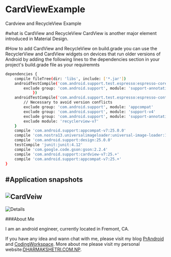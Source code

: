 # CardViewExample
Cardview and RecycleView Example

#what is CardView and RecycleView
CardView is another major element introduced in Material Design.

#How to add CardView and RecycleView on build.grade 
you can use the RecyclerView and CardView widgets on devices that run older versions of 
Android by adding the following lines to the dependencies section in your project's build.grade
file as your requiremnts

```sh
dependencies {
    compile fileTree(dir: 'libs', include: ['*.jar'])
    androidTestCompile('com.android.support.test.espresso:espresso-core:2.2.2', {
        exclude group: 'com.android.support', module: 'support-annotations'
            })
    androidTestCompile('com.android.support.test.espresso:espresso-contrib:2.2') {
        // Necessary to avoid version conflicts
        exclude group: 'com.android.support', module: 'appcompat'
        exclude group: 'com.android.support', module: 'support-v4'
        exclude group: 'com.android.support', module: 'support-annotations'
        exclude module: 'recyclerview-v7'
    }
    compile 'com.android.support:appcompat-v7:25.0.0'
    compile 'com.nostra13.universalimageloader:universal-image-loader:1.9.5'
    compile 'com.android.support:design:25.0.0'
    testCompile 'junit:junit:4.12'
    compile 'com.google.code.gson:gson:2.2.4'
    compile 'com.android.support:cardview-v7:25.+'
    compile 'com.android.support:appcompat-v7:25.+'
}
```
#Application snapshots
---
![CardVeiw](http://i.imgur.com/fjRP6xO.png)
---
![Details](http://i.imgur.com/YcC5If5.png)

###About Me

I am an android engineer, currently located in Fremont, CA.

If you have any idea and wann chat with me, please visit my blog [PrAndroid](http://www.prandroid.com) and [CodingWorkspace](http://www.codingworkspace.com). 
More about me please visit my personal website:[DHARMAKSHETRI.COM.NP](http://dharmakshetri.com.np/).
